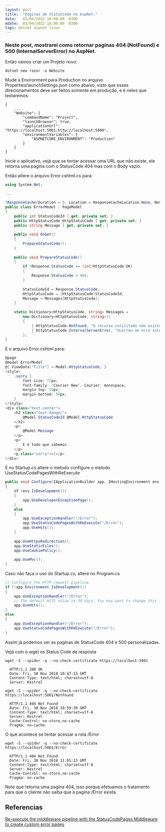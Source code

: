 ```yaml
---
layout: post
title:  "Paginas de StatusCode no AspNet."
date:   03/04/2022 18:00:00 -0300
mdate:  03/04/2022 18:00:00 -0300
tags: dotnet aspnet linux
---
```


### Neste post, mostrarei como retornar paginas 404 (NotFound) e 500 (InternalServerError) no AspNet.

Então vamos criar um Projeto novo:

~~~shell
dotnet new razor -o Website
~~~

Mude a Environment para Production no arquivo Properties/launchSettings.json como abaixo, visto que esses direcionamentos deve ser feitos somente em produção, e é neles que testaremos:

~~~shell
{
    ...
    "Website": {
        "commandName": "Project",
        "launchBrowser": true,
        "applicationUrl": "https://localhost:5001;http://localhost:5000",
        "environmentVariables": {
            "ASPNETCORE_ENVIRONMENT": "Production"
        }
    }
}
~~~

Inicie o aplicativo, vejá que se tentar acessar uma URL que não existe, ele retorna uma pagina com o StatusCode 404 mas com o Body vazio.

Então altere o arquivo Error.cshtml.cs para:

~~~csharp
using System.Net;

...

[ResponseCache(Duration = 0, Location = ResponseCacheLocation.None, NoStore = true)]
public class ErrorModel : PageModel
{
    public int StatusCodeId { get; private set; }
    public HttpStatusCode HttpStatusCode { get; private set; }
    public string Message { get; private set; }
 
    public void OnGet()
    {
        PrepareStatusCode();
    }
 
    public void PrepareStatusCode()
    {
        if (Response.StatusCode == (int)HttpStatusCode.OK)
        {
            Response.StatusCode = 404;
        }
 
        StatusCodeId = Response.StatusCode;
        HttpStatusCode = (HttpStatusCode)StatusCodeId;
        Message = Messages[HttpStatusCode];
    }
 
    static Dictionary<HttpStatusCode, string> Messages =
        new Dictionary<HttpStatusCode, string>()
        {
            { HttpStatusCode.NotFound, "O recurso solicitado não existe no servidor." },
            { HttpStatusCode.InternalServerError, "Ocorreu um erro interno em nosso servidor." }
        };
}
~~~

E o arquivo Error.cshtml para:

~~~csharp
@page
@model ErrorModel
@{ ViewData["Title"] = Model.HttpStatusCode; }
<style>
    .sorry {
        font-size: 72px;
        font-family: 'Courier New', Courier, monospace;
        margin-top: 50px;
        margin-bottom: 50px;
    }
</style>
<div class="text-center">
    <h2 class="text-danger">
        @Model.StatusCodeId @Model.HttpStatusCode
    </h2>
    <p>
        @Model.Message
    </p>
    <p>
        E é tudo que sabemos.
    </p>
    <p class="sorry">=[</p>
</div>
~~~

E no Startup.cs altere o metodo configure o metodo UseStatusCodePagesWithReExecute

~~~csharp
public void Configure(IApplicationBuilder app, IHostingEnvironment env)
{
    if (env.IsDevelopment())
    {
        app.UseDeveloperExceptionPage();
    }
    else
    {
        app.UseExceptionHandler("/Error");
        app.UseStatusCodePagesWithReExecute("/Error");
        app.UseHsts();
    }
 
    app.UseHttpsRedirection();
    app.UseStaticFiles();
    app.UseCookiePolicy();
 
    app.UseMvc();
}
~~~

Caso não faça o uso do Startup.cs, altere no Program.cs

~~~csharp
// Configure the HTTP request pipeline.
if (!app.Environment.IsDevelopment())
{
    app.UseExceptionHandler("/Error");
    // The default HSTS value is 30 days. You may want to change this for production scenarios, see https://aka.ms/aspnetcore-hsts.
    app.UseHsts();
}
else
{
    app.UseExceptionHandler("/Error");
    app.UseStatusCodePagesWithReExecute("/Error");
}
~~~

Assim já podemos ver as paginas de StatusCode 404 e 500 personalizadas.

Vejá com o wget os Status Code de resposta

~~~shell
wget -S --spider -q --no-check-certificate https://localhost:5001
~~~

~~~shell
  HTTP/1.1 200 OK
  Date: Fri, 30 Nov 2018 10:47:13 GMT
  Content-Type: text/html; charset=utf-8
  Server: Kestrel
~~~

~~~shell
wget -S --spider -q --no-check-certificate https://localhost:5001/NotFound
~~~

~~~shell
  HTTP/1.1 404 Not Found
  Date: Fri, 30 Nov 2018 10:59:39 GMT
  Content-Type: text/html; charset=utf-8
  Server: Kestrel
  Cache-Control: no-store,no-cache
  Pragma: no-cache
~~~

O que acontece se tentar acessar a rota /Error

~~~shell
wget -S --spider -q --no-check-certificate https://localhost:5001/Error
~~~

~~~shell
  HTTP/1.1 404 Not Found
  Date: Fri, 30 Nov 2018 11:01:13 GMT
  Content-Type: text/html; charset=utf-8
  Server: Kestrel
  Cache-Control: no-store,no-cache
  Pragma: no-cache
~~~

Note que retorna uma pagina 404, isso porque efetuamos o tratamento para que o cliente não saiba que a pagina /Error exista.

## Referencias

[Re-execute the middleware pipeline with the StatusCodePages Middleware to create custom error pages](https://andrewlock.net/re-execute-the-middleware-pipeline-with-the-statuscodepages-middleware-to-create-custom-error-pages/)


